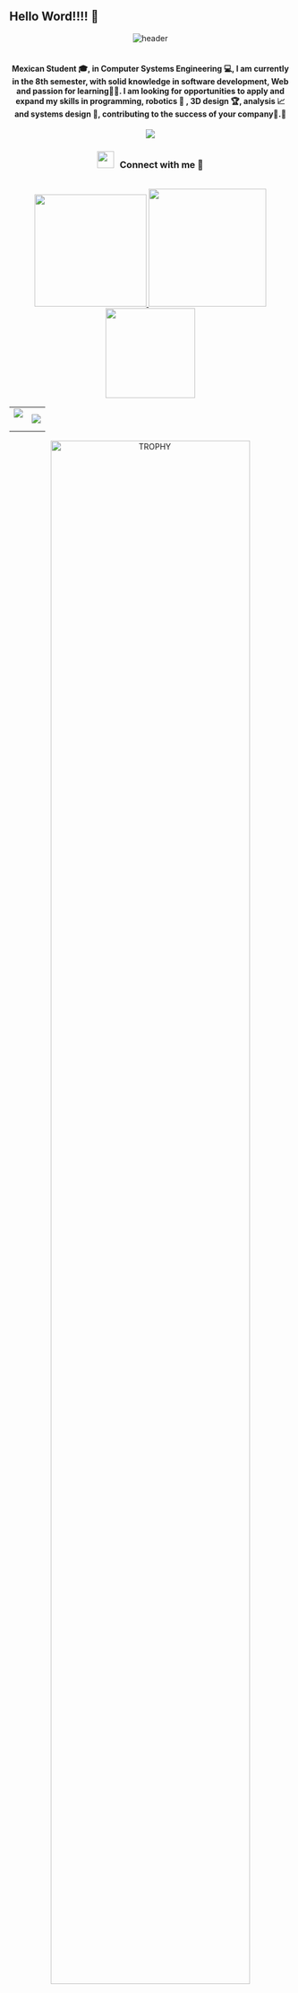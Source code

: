 ## Hello Word!!!! 👋
<!-- HEADER -->
<div align="center" width="100">
  <img src="https://capsule-render.vercel.app/api?color=0:1408d0,50:0860d0,100:08c4d0&height=250&section=header&text=Carlos%20Gonzalez%20(Juancho)&fontSize=30&type=waving&fontColor=fefefe&&animation=fadeIn"
  alt="header"/>
</div>

<br>

  <h4 align="center">Mexican Student 🎓, in Computer Systems Engineering 💻, I am currently in the 8th semester, with solid knowledge in software development, Web and passion for learning👨‍💻.
I am looking for opportunities to apply and expand my skills in programming, robotics 🤖 , 3D design 🏆, analysis 📈 and systems design 📗, contributing to the success of your company🥇.🙏​</h4>
</div>

<div id="header" align="center">
 <p align="center">
  <a href="https://github.com/DenverCoder1/readme-typing-svg"><img src="https://readme-typing-svg.herokuapp.com?font=Time+New+Roman&color=cyan&size=25&center=true&vCenter=true&width=600&height=100&lines=Programador+y+Diseñador+WEB..&hearts;++;Me+Gusta+la+Robotica+con+Microcontroladores;+++++++Estudiante+de+Ing.+en+Sistemas..&hearts;++;Welcome😁+to+my+Profile👌;++Puedes+Contactarme+aqui+👇;Carlos+Gonzalez..<3"></a>
</p>

<div id="header" align="center">
<h3 align="center" > <img src="https://media.giphy.com/media/iY8CRBdQXODJSCERIr/giphy.gif" width="30" height="30" style="margin-right: 10px;">Connect with me 🤝 </h3>
<br>
  <a href="https://www.facebook.com/juanchito.gzalez?locale=es_LA" title="Go to Source">
 <img src=
   "https://img.shields.io/badge/Facebook-1877F2?style=for-the-badge&logo=facebook&logoColor=white" 
   width="200" />
  </a>
<!--- Para el solo learns-->
   <a href="https://www.sololearn.com/es/profile/33182347" title="Go to Source">
 <img src=
   "https://img.shields.io/badge/-Sololearn-3a464b?style=for-the-badge&logo=Sololearn&logoColor=white" 
   width="210" />
  </a>

  <!--- Para el Tik Tok -->
   <a href="https://www.tiktok.com/@carlos_gonzalez_2003?_t=8sJ2yVzuNUs&_r=1" title="Go to Source">
 <img src=
   "https://img.shields.io/badge/TikTok-000000?style=for-the-badge&logo=tiktok&logoColor=white" 
   width="160" />
  </a>
</div>

<div>
 
<!--- stats & Trophy (start) -->
<p align="center">
  <!--- stats (start) -->
<table align="center">
<tr border="none">
<td width="50%" align="center">
  
  <img  align="center"  src="https://github-readme-stats.vercel.app/api?username=1010nishant&theme=dark&show_icons=true&count_private=true" />
  <br></br>
 
</td>

<td width="50%" align="center">

  <img  align="center"  src="https://github-readme-stats.anuraghazra1.vercel.app/api/top-langs/?username=1010nishant&theme=dark&hide_border=false&no-bg=true&no-frame=true&langs_count=10"/>
  
  </td>
</tr>
</table>
<!--- stats (end) -->

<!--- trophy (start) -->
<div align=center>
  <a href="https://github.com/CarlosGonzalez7u7" title="Go to Source">
      <img align="center" width=84% src="https://github-profile-trophy.vercel.app/?username=1010nishant&theme=radical&row=1&column=7&margin-h=15&margin-w=5&no-bg=true" alt="TROPHY" />
    </a>
</div>
<!--- trophy (start) -->
</div>
